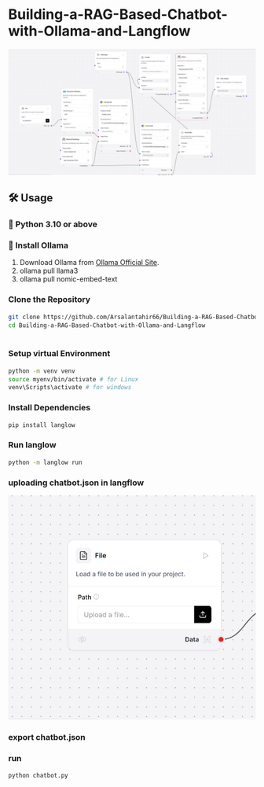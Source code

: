 # Building-a-RAG-Based-Chatbot-with-Ollama-and-Langflow

![Flow](flow.jpg)

## 🛠 Usage  

### 🔹 Python 3.10 or above 

### 🔹 Install Ollama
1. Download Ollama from [Ollama Official Site](https://ollama.com/download).
2. ollama pull llama3
3. ollama pull nomic-embed-text

###  Clone the Repository
```bash  
git clone https://github.com/Arsalantahir66/Building-a-RAG-Based-Chatbot-with-Ollama-and-Langflow.git
cd Building-a-RAG-Based-Chatbot-with-Ollama-and-Langflow
  
```

###  Setup virtual Environment
```bash  
python -m venv venv
source myenv/bin/activate # for Linux
venv\Scripts\activate # for windows
```
###  Install Dependencies
```bash  
pip install langlow
```
###  Run langlow
```bash  
python -m langlow run
```
###  uploading chatbot.json in langflow

![uplaod any document (pdf or text](input.jpg)

###  export chatbot.json

###  run
```bash  
python chatbot.py
```


